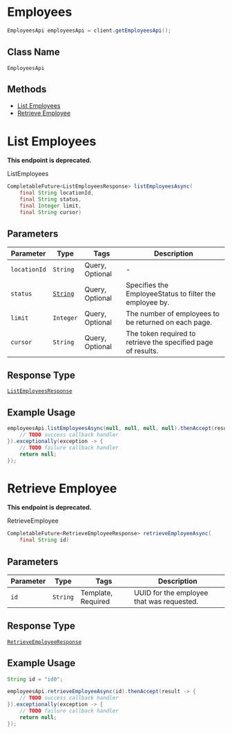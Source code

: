 # Employees

```java
EmployeesApi employeesApi = client.getEmployeesApi();
```

## Class Name

`EmployeesApi`

## Methods

* [List Employees](../../doc/api/employees.md#list-employees)
* [Retrieve Employee](../../doc/api/employees.md#retrieve-employee)


# List Employees

**This endpoint is deprecated.**

ListEmployees

```java
CompletableFuture<ListEmployeesResponse> listEmployeesAsync(
    final String locationId,
    final String status,
    final Integer limit,
    final String cursor)
```

## Parameters

| Parameter | Type | Tags | Description |
|  --- | --- | --- | --- |
| `locationId` | `String` | Query, Optional | - |
| `status` | [`String`](../../doc/models/employee-status.md) | Query, Optional | Specifies the EmployeeStatus to filter the employee by. |
| `limit` | `Integer` | Query, Optional | The number of employees to be returned on each page. |
| `cursor` | `String` | Query, Optional | The token required to retrieve the specified page of results. |

## Response Type

[`ListEmployeesResponse`](../../doc/models/list-employees-response.md)

## Example Usage

```java
employeesApi.listEmployeesAsync(null, null, null, null).thenAccept(result -> {
    // TODO success callback handler
}).exceptionally(exception -> {
    // TODO failure callback handler
    return null;
});
```


# Retrieve Employee

**This endpoint is deprecated.**

RetrieveEmployee

```java
CompletableFuture<RetrieveEmployeeResponse> retrieveEmployeeAsync(
    final String id)
```

## Parameters

| Parameter | Type | Tags | Description |
|  --- | --- | --- | --- |
| `id` | `String` | Template, Required | UUID for the employee that was requested. |

## Response Type

[`RetrieveEmployeeResponse`](../../doc/models/retrieve-employee-response.md)

## Example Usage

```java
String id = "id0";

employeesApi.retrieveEmployeeAsync(id).thenAccept(result -> {
    // TODO success callback handler
}).exceptionally(exception -> {
    // TODO failure callback handler
    return null;
});
```

